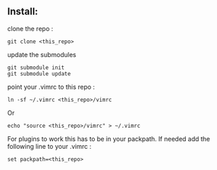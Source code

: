 ## Install: 

clone the repo :

```
git clone <this_repo>
```

update the submodules

```
git submodule init
git submodule update
```

point your .vimrc to this repo :

```
ln -sf ~/.vimrc <this_repo>/vimrc
```
Or
```
echo "source <this_repo>/vimrc" > ~/.vimrc
```

For plugins to work this has to be in your packpath. If needed add the
following line to your .vimrc : 
``` 
set packpath=<this_repo> 
```
